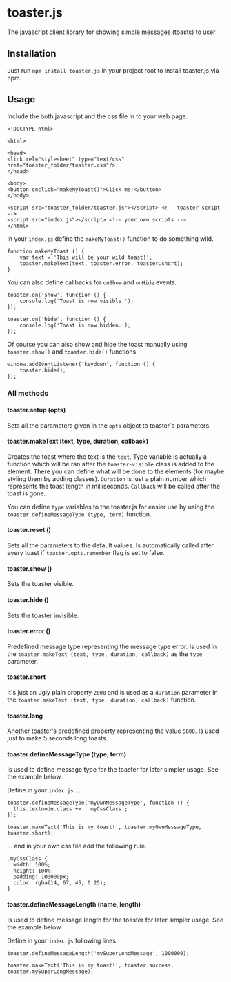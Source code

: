 # toaster.js
The javascript client library for showing simple messages (toasts) to user

## Installation
Just run `npm install toaster.js` in your project root to install toaster.js via npm.

## Usage
Include the both javascript and the css file in to your web page.

    <!DOCTYPE html>
    
    <html>
    
    <head>
    <link rel="stylesheet" type="text/css" href="toaster_folder/toaster.css"/>
    </head>
    
    <body>
    <button onclick="makeMyToast()">Click me!</button>
    </body>
    
    <script src="toaster_folder/toaster.js"></script> <!-- toaster script -->
    <script src="index.js"></script> <!-- your own scripts -->
    </html>

In your `index.js` define the `makeMyToast()` function to do something wild.

    function makeMyToast () {
        var text = 'This will be your wild toast!';
        toaster.makeText(text, toaster.error, toaster.short);
    }

You can also define callbacks for `onShow` and `onHide` events.

    toaster.on('show', function () {
        console.log('Toast is now visible.');
    });
    
    toaster.on('hide', function () {
        console.log('Toast is now hidden.');
    });
    
Of course you can also show and hide the toast manually using `toaster.show()` and `toaster.hide()` functions.

    window.addEventListener('keydown', function () {
        toaster.hide();
    });

### All methods

#### toaster.setup (opts)
Sets all the parameters given in the `opts` object to toaster´s parameters.

#### toaster.makeText (text, type, duration, callback)
Creates the toast where the text is the `text`. Type variable is actually a function which will be ran after the `toaster-visible` class is 
added to the element. There you can define what will be done to the elements (for maybe styling them by adding classes). 
`Duration` is just a plain number which represents the toast length in milliseconds. `Callback` will be called after the toast is gone.

You can define `type` variables to the toaster.js for easier use by using the `toaster.defineMessageType (type, term)` function.

#### toaster.reset ()
Sets all the parameters to the default values. Is automatically called after every toast if `toaster.opts.remember` flag is set to false.

#### toaster.show ()
Sets the toaster visible.

#### toaster.hide ()
Sets the toaster invisible.

#### toaster.error ()
Predefined message type representing the message type error. Is used in the `toaster.makeText (text, type, duration, callback)` as the `type` parameter.

#### toaster.short
It's just an ugly plain property `2000` and is used as a `duration` parameter in the `toaster.makeText (text, type, duration, callback)` function.

#### toaster.long
Another toaster's predefined property representing the value `5000`. Is used just to make 5 seconds long toasts.

#### toaster.defineMessageType (type, term)
Is used to define message type for the toaster for later simpler usage. See the example below.

Define in your `index.js` ...

    toaster.defineMessageType('myOwnMessageType', function () {
      this.textnode.class += ' myCssClass';
    });
    
    toaster.makeText('This is my toast!', toaster.myOwnMessageType, toaster.short);
    
... and in your own css file add the following rule.

    .myCssClass {
      width: 100%;
      height: 100%;
      padding: 100000px;
      color: rgba(14, 67, 45, 0.25);
    }
    
#### toaster.defineMessageLength (name, length)
Is used to define message length for the toaster for later simpler usage. See the example below.

Define in your `index.js` following lines

    toaster.defineMessageLength('mySuperLongMessage', 1000000);
    
    toaster.makeText('This is my toast!', toaster.success, toaster.mySuperLongMessage);
    
